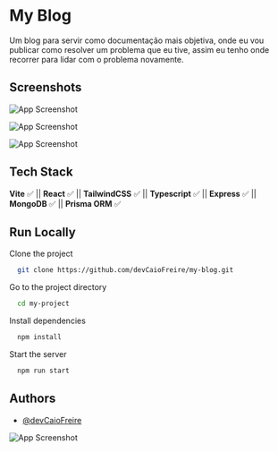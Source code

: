 # My Blog

Um blog para servir como documentação mais objetiva, onde eu vou publicar como resolver um problema que eu tive, assim eu tenho onde recorrer para lidar com o problema novamente.


## Screenshots

![App Screenshot](https://i.ibb.co/tKqG4Pb/image.png)

![App Screenshot](https://i.ibb.co/QYcxxpK/image.png)

![App Screenshot](https://i.ibb.co/M6HdMZd/image.png)


## Tech Stack

**Vite** ✅ ||
**React** ✅ ||
**TailwindCSS** ✅ ||
**Typescript** ✅ ||
**Express** ✅ ||
**MongoDB** ✅ ||
**Prisma ORM** ✅ 



## Run Locally

Clone the project

```bash
  git clone https://github.com/devCaioFreire/my-blog.git
```

Go to the project directory

```bash
  cd my-project
```

Install dependencies

```bash
  npm install
```

Start the server

```bash
  npm run start
```


## Authors

- [@devCaioFreire](https://www.github.com/devCaioFreire)




![App Screenshot](https://i.ibb.co/NrsGYnD/stormtropper.png)
